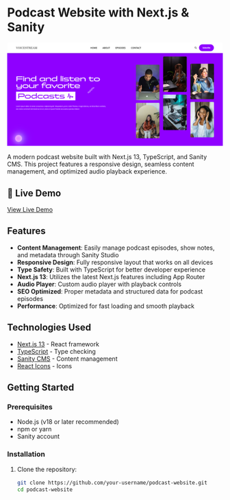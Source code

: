 # Podcast Website with Next.js & Sanity

![Project Screenshot](./public/screenshot.png) <!-- Add actual screenshot path -->

A modern podcast website built with Next.js 13, TypeScript, and Sanity CMS. This project features a responsive design, seamless content management, and optimized audio playback experience.

## 📱 Live Demo

[View Live Demo](https://podcast-web-app-woad.vercel.app/)

## Features

- **Content Management**: Easily manage podcast episodes, show notes, and metadata through Sanity Studio
- **Responsive Design**: Fully responsive layout that works on all devices
- **Type Safety**: Built with TypeScript for better developer experience
- **Next.js 13**: Utilizes the latest Next.js features including App Router
- **Audio Player**: Custom audio player with playback controls
- **SEO Optimized**: Proper metadata and structured data for podcast episodes
- **Performance**: Optimized for fast loading and smooth playback

## Technologies Used

- [Next.js 13](https://nextjs.org/) - React framework
- [TypeScript](https://www.typescriptlang.org/) - Type checking
- [Sanity CMS](https://www.sanity.io/) - Content management
- [React Icons](https://react-icons.github.io/react-icons/) - Icons

## Getting Started

### Prerequisites

- Node.js (v18 or later recommended)
- npm or yarn
- Sanity account

### Installation

1. Clone the repository:
   ```bash
   git clone https://github.com/your-username/podcast-website.git
   cd podcast-website
